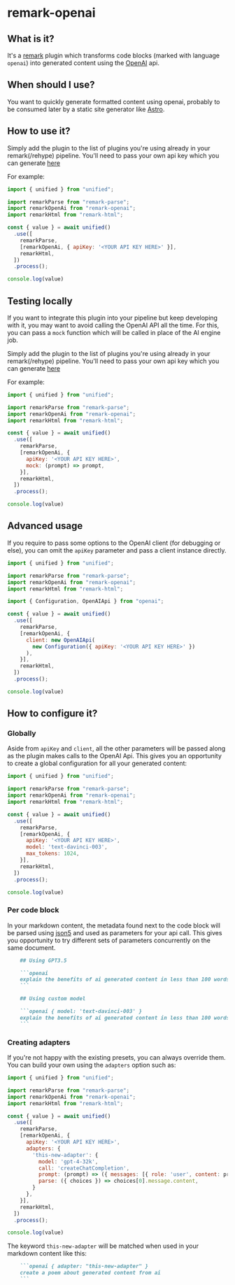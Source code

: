 # remark-openai

## What is it?

It's a [remark](https://github.com/remarkjs/remark) plugin which transforms code blocks (marked with language `openai`) into generated content using the [OpenAI](openai.com) api.

## When should I use?

You want to quickly generate formatted content using openai, probably to be consumed later by a static site generator like [Astro](astro.build).

## How to use it?

Simply add the plugin to the list of plugins you're using already in your remark(/rehype) pipeline. You'll need to pass your own api key which you can generate [here](https://platform.openai.com/account/api-keys)

For example:

```js
import { unified } from "unified";

import remarkParse from "remark-parse";
import remarkOpenAi from "remark-openai";
import remarkHtml from "remark-html";

const { value } = await unified()
  .use([
    remarkParse,
    [remarkOpenAi, { apiKey: '<YOUR API KEY HERE>' }],
    remarkHtml,
  ])
  .process();

console.log(value)
```

## Testing locally

If you want to integrate this plugin into your pipeline but keep developing with it, you may want to avoid calling the OpenAI API all the time. For this, you can pass a `mock` function which will be called in place of the AI engine job.

Simply add the plugin to the list of plugins you're using already in your remark(/rehype) pipeline. You'll need to pass your own api key which you can generate [here](https://platform.openai.com/account/api-keys)

For example:

```js
import { unified } from "unified";

import remarkParse from "remark-parse";
import remarkOpenAi from "remark-openai";
import remarkHtml from "remark-html";

const { value } = await unified()
  .use([
    remarkParse,
    [remarkOpenAi, {
      apiKey: '<YOUR API KEY HERE>',
      mock: (prompt) => prompt,
    }],
    remarkHtml,
  ])
  .process();

console.log(value)
```


## Advanced usage

If you require to pass some options to the OpenAI client (for debugging or else), you can omit the `apiKey` parameter and pass a client instance directly.

```js
import { unified } from "unified";

import remarkParse from "remark-parse";
import remarkOpenAi from "remark-openai";
import remarkHtml from "remark-html";

import { Configuration, OpenAIApi } from "openai";

const { value } = await unified()
  .use([
    remarkParse,
    [remarkOpenAi, {
      client: new OpenAIApi(
        new Configuration({ apiKey: '<YOUR API KEY HERE>' })
      ),
    }],
    remarkHtml,
  ])
  .process();

console.log(value)
```

## How to configure it?

### Globally

Aside from `apiKey` and `client`, all the other parameters will be passed along as the plugin makes calls to the OpenAI Api. This gives you an opportunity to create a global configuration for all your generated content:

```js
import { unified } from "unified";

import remarkParse from "remark-parse";
import remarkOpenAi from "remark-openai";
import remarkHtml from "remark-html";

const { value } = await unified()
  .use([
    remarkParse,
    [remarkOpenAi, {
      apiKey: '<YOUR API KEY HERE>',
      model: 'text-davinci-003',
      max_tokens: 1024,
    }],
    remarkHtml,
  ])
  .process();

console.log(value)
```

### Per code block

In your markdown content, the metadata found next to the code block will be parsed using [json5](https://json5.org/) and used as parameters for your api call. This gives you opportunity to try different sets of parameters concurrently on the same document.

```md
    ## Using GPT3.5

    ```openai
    explain the benefits of ai generated content in less than 100 words
    ```

    ## Using custom model

    ```openai { model: 'text-davinci-003' }
    explain the benefits of ai generated content in less than 100 words
    ```
```

### Creating adapters

If you're not happy with the existing presets, you can always override them. You can build your own using the `adapters` option such as:

```js
import { unified } from "unified";

import remarkParse from "remark-parse";
import remarkOpenAi from "remark-openai";
import remarkHtml from "remark-html";

const { value } = await unified()
  .use([
    remarkParse,
    [remarkOpenAi, {
      apiKey: '<YOUR API KEY HERE>',
      adapters: {
        'this-new-adapter': {
          model: 'gpt-4-32k',
          call: 'createChatCompletion',
          prompt: (prompt) => ({ messages: [{ role: 'user', content: prompt }] }),
          parse: ({ choices }) => choices[0].message.content,
        }
      },
    }],
    remarkHtml,
  ])
  .process();

console.log(value)
```

The keyword `this-new-adapter` will be matched when used in your markdown content like this:

```md
    ```openai { adapter: "this-new-adapter" }
    create a poem about generated content from ai
    ```
```

